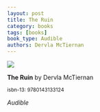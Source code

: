 ```yaml
---
layout: post
title: The Ruin
category: books
tags: [books]
book_type: Audible
authors: Dervla McTiernan
---
```


<img src="http://books.google.com/books/content?id=OjM-DwAAQBAJ&printsec=frontcover&img=1&zoom=1&edge=curl&source=gbs_api"/>

**The Ruin** by Dervla McTiernan

<sup>isbn-13: 9780143133124</sup>

*Audible*
